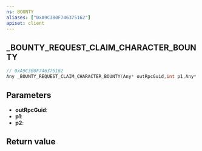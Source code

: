 ```yaml
---
ns: BOUNTY
aliases: ["0xA9C3B0F746375162"]
apiset: client
---
```

## _BOUNTY_REQUEST_CLAIM_CHARACTER_BOUNTY

```c
// 0xA9C3B0F746375162
Any _BOUNTY_REQUEST_CLAIM_CHARACTER_BOUNTY(Any* outRpcGuid,int p1,Any* p2);
```


## Parameters
* **outRpcGuid**:
* **p1**:
* **p2**:

## Return value